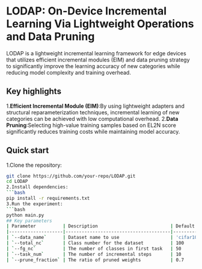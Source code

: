 # LODAP: On-Device Incremental Learning Via Lightweight Operations and Data Pruning
LODAP is a lightweight incremental learning framework for edge devices that utilizes efficient incremental modules (EIM) and data pruning strategy to significantly improve the learning accuracy of new categories while reducing model complexity and training overhead.
## Key highlights
1.**​Efficient Incremental Module (EIM)​**​:By using lightweight adapters and structural reparameterization techniques, incremental learning of new categories can be achieved with low computational overhead.
2.​**​Data Pruning​**:Selecting high-value training samples based on EL2N score significantly reduces training costs while maintaining model accuracy.
## Quick start
1.Clone the repository:
```bash
git clone https://github.com/your-repo/LODAP.git
cd LODAP
2.Install dependencies:
```bash
pip install -r requirements.txt
3.Run the experiment:
```bash
python main.py
## Key parameters
| Parameter          | Description                           | Default         |
|--------------------|---------------------------------------|-----------------|
| `--data_name`      | Dataset name to use                   | 'cifar100'      |
| `--total_nc`       | Class number for the dataset          | 100             |
| `--fg_nc`          | The number of classes in first task   | 50              |
| `--task_num`       | The number of incremental steps       | 10              |
| `--prune_fraction` | The ratio of pruned weights           | 0.7             |





